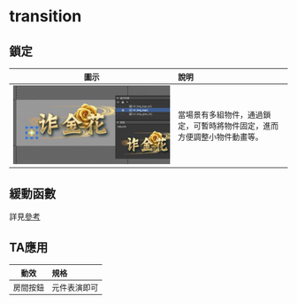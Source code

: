 # transition

## 鎖定

| 圖示 | 說明 |
| :---: | :--- |
| ![](.gitbook/assets/lock.png) | 當場景有多組物件，通過鎖定，可暫時將物件固定，進而方便調整小物件動畫等。 |

## 緩動函數

詳見[參考](https://greensock.com/ease-visualizer)

## TA應用

| 動效 | 規格 |
| :---: | :--- |
| 房間按鈕 | 元件表演即可 |

